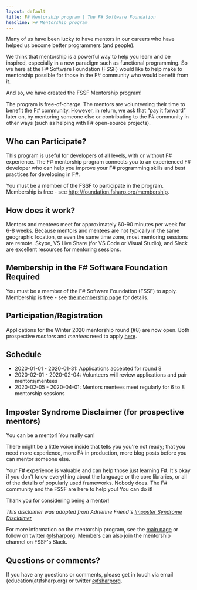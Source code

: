 ```yaml
---
layout: default
title: F# Mentorship program | The F# Software Foundation
headline: F# Mentorship program
---
```


Many of us have been lucky to have mentors in our careers who have helped us become better programmers (and people).

We think that mentorship is a powerful way to help you learn and be inspired, especially in a new paradigm such as functional programming.
So we here at the F# Software Foundation (FSSF) would like to help make to mentorship possible for those in the F# community who would benefit from it.

And so, we have created the FSSF Mentorship program! 

The program is free-of-charge. The mentors are volunteering their time to benefit the F# community. However, in return, we ask that “pay it forward” later on, by mentoring someone else or contributing to the F# community in other ways (such as helping with F# open-source projects). 

## Who can Participate?

This program is useful for developers of all levels, with or without F# experience. The F# mentorship program connects you to an experienced F# developer who can help you improve your F# programming skills and best practices for developing in F#.

You must be a member of the FSSF to participate in the program. Membership is free - see http://foundation.fsharp.org/membership.

## How does it work?

Mentors and mentees meet for approximately 60-90 minutes per week for 6-8 weeks. Because mentors and mentees are not typically in the same geographic location, or even the same time zone, most mentoring sessions are remote. Skype, VS Live Share (for VS Code or Visual Studio), and Slack are excellent resources for mentoring sessions.

## Membership in the F# Software Foundation Required

You must be a member of the F# Software Foundation (FSSF) to apply. Membership is free - see [the membership page](http://foundation.fsharp.org/membership) for details.

## Participation/Registration

Applications for the Winter 2020 mentorship round (#8) are now open. Both prospective _mentors_ and _mentees_ need to apply [here](https://forms.gle/gkD4t1o9TxQqahbW9). 

## Schedule

* 2020-01-01 - 2020-01-31: Applications accepted for round 8
* 2020-02-01 - 2020-02-04: Volunteers will review applications and pair mentors/mentees
* 2020-02-05 - 2020-04-01: Mentors mentees meet regularly for 6 to 8 mentorship sessions

## Imposter Syndrome Disclaimer (for prospective mentors)

You can be a mentor! You really can!

There might be a little voice inside that tells you you're not ready; that you need more experience, more F# in production, more blog posts before you can mentor someone else.

Your F# experience is valuable and can help those just learning F#. It's okay if you don't know everything about the language or the core libraries, or all of the details of popularly used frameworks. Nobody does. The F# community and the FSSF are here to help you! You can do it!

Thank you for considering being a mentor!

*This disclaimer was adapted from Adrienne Friend's [Imposter Syndrome Disclaimer](https://github.com/adriennefriend/imposter-syndrome-disclaimer)*

For more information on the mentorship program, see the [main page](index.html) or follow on twitter [@fsharporg](https://twitter.com/fsharporg). Members can also join the mentorship channel on FSSF's Slack.

## Questions or comments?

If you have any questions or comments, please get in touch via email (education(at)fsharp.org) or twitter [@fsharporg](https://twitter.com/fsharporg).